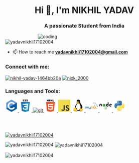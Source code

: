 <h1 align="center">Hi 👋, I'm NIKHIL YADAV</h1>
<h3 align="center">A passionate Student from India</h3>
<img align="right" alt="coding" width="400"
    src="https://cdn.dribbble.com/users/1019864/screenshots/3079099/codeloop.gif">

<p align="left"> <img
        src="https://komarev.com/ghpvc/?username=yadavnikhil17102004&label=Profile%20views&color=0e75b6&style=flat"
        alt="yadavnikhil17102004" /> </p>

- 📫 How to reach me **yadavnikhli17102004@gmail.com**

<h3 align="left">Connect with me:</h3>
<p align="left">
    <a href="https://linkedin.com/in/nikhil-yadav-1464bb20a" target="blank"><img align="center"
            src="https://raw.githubusercontent.com/rahuldkjain/github-profile-readme-generator/master/src/images/icons/Social/linked-in-alt.svg"
            alt="nikhil-yadav-1464bb20a" height="30" width="40" /></a>
    <a href="https://instagram.com/nixk_2000" target="blank"><img align="center"
            src="https://raw.githubusercontent.com/rahuldkjain/github-profile-readme-generator/master/src/images/icons/Social/instagram.svg"
            alt="nixk_2000" height="30" width="40" /></a>
</p>

<h3 align="left">Languages and Tools:</h3>
<p align="left"> <a href="https://www.cprogramming.com/" target="_blank" rel="noreferrer"> <img
            src="https://raw.githubusercontent.com/devicons/devicon/master/icons/c/c-original.svg" alt="c" width="40"
            height="40" /> </a> <a href="https://www.w3schools.com/css/" target="_blank" rel="noreferrer"> <img
            src="https://raw.githubusercontent.com/devicons/devicon/master/icons/css3/css3-original-wordmark.svg"
            alt="css3" width="40" height="40" /> </a> <a href="https://git-scm.com/" target="_blank" rel="noreferrer">
        <img src="https://www.vectorlogo.zone/logos/git-scm/git-scm-icon.svg" alt="git" width="40" height="40" /> </a>
    <a href="https://www.w3.org/html/" target="_blank" rel="noreferrer"> <img
            src="https://raw.githubusercontent.com/devicons/devicon/master/icons/html5/html5-original-wordmark.svg"
            alt="html5" width="40" height="40" /> </a> <a href="https://developer.mozilla.org/en-US/docs/Web/JavaScript"
        target="_blank" rel="noreferrer"> <img
            src="https://raw.githubusercontent.com/devicons/devicon/master/icons/javascript/javascript-original.svg"
            alt="javascript" width="40" height="40" /> </a> <a href="https://www.linux.org/" target="_blank"
        rel="noreferrer"> <img
            src="https://raw.githubusercontent.com/devicons/devicon/master/icons/linux/linux-original.svg" alt="linux"
            width="40" height="40" /> </a> <a href="https://www.mysql.com/" target="_blank" rel="noreferrer"> <img
            src="https://raw.githubusercontent.com/devicons/devicon/master/icons/mysql/mysql-original-wordmark.svg"
            alt="mysql" width="40" height="40" /> </a> <a href="https://nodejs.org" target="_blank" rel="noreferrer">
        <img src="https://raw.githubusercontent.com/devicons/devicon/master/icons/nodejs/nodejs-original-wordmark.svg"
            alt="nodejs" width="40" height="40" /> </a> <a href="https://www.python.org" target="_blank"
        rel="noreferrer"> <img
            src="https://raw.githubusercontent.com/devicons/devicon/master/icons/python/python-original.svg"
            alt="python" width="40" height="40" /> </a>
</p>

<br></br>

<p align="left"> <a href="https://github.com/ryo-ma/github-profile-trophy"><img
            src="https://github-profile-trophy.vercel.app/?username=yadavnikhil17102004"
            alt="yadavnikhil17102004" /></a> </p>

<p><img align="left"
        src="https://github-readme-stats.vercel.app/api/top-langs?username=yadavnikhil17102004&show_icons=true&locale=en&layout=compact"
        alt="yadavnikhil17102004" /></p>

<p>&nbsp;<img align="center"
        src="https://github-readme-stats.vercel.app/api?username=yadavnikhil17102004&show_icons=true&locale=en"
        alt="yadavnikhil17102004" /></p>

<p><img align="center" src="https://github-readme-streak-stats.herokuapp.com/?user=yadavnikhil17102004&" alt="yadavnikhil17102004" /></p>
